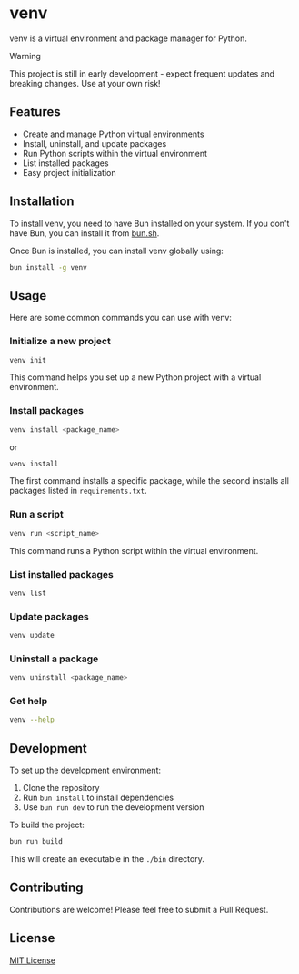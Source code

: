 # venv

venv is a virtual environment and package manager for Python.

> [!WARNING]  
> This project is still in early development - expect frequent updates and
> breaking changes. Use at your own risk!

## Features

-   Create and manage Python virtual environments
-   Install, uninstall, and update packages
-   Run Python scripts within the virtual environment
-   List installed packages
-   Easy project initialization

## Installation

To install venv, you need to have Bun installed on your system. If you don't have Bun, you can install it from [bun.sh](https://bun.sh).

Once Bun is installed, you can install venv globally using:

```bash
bun install -g venv
```

## Usage

Here are some common commands you can use with venv:

### Initialize a new project

```bash
venv init
```

This command helps you set up a new Python project with a virtual environment.

### Install packages

```bash
venv install <package_name>
```

or

```bash
venv install
```

The first command installs a specific package, while the second installs all packages listed in `requirements.txt`.

### Run a script

```bash
venv run <script_name>
```

This command runs a Python script within the virtual environment.

### List installed packages

```bash
venv list
```

### Update packages

```bash
venv update
```

### Uninstall a package

```bash
venv uninstall <package_name>
```

### Get help

```bash
venv --help
```

## Development

To set up the development environment:

1. Clone the repository
2. Run `bun install` to install dependencies
3. Use `bun run dev` to run the development version

To build the project:

```bash
bun run build
```

This will create an executable in the `./bin` directory.

## Contributing

Contributions are welcome! Please feel free to submit a Pull Request.

## License

[MIT License](LICENSE)
